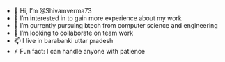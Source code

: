 - 👋 Hi, I’m @Shivamverma73
- 👀 I’m interested in to gain more experience about my work 
- 🌱 I’m currently pursuing btech from computer science and engineering 
- 💞️ I’m looking to collaborate on team work 
- 📫 I live in barabanki uttar pradesh 
- ⚡ Fun fact: I can handle anyone with patience 

<!---
Shivamverma73/Shivamverma73 is a ✨ special ✨ repository because its `README.md` (this file) appears on your GitHub profile.
You can click the Preview link to take a look at your changes.
--->
